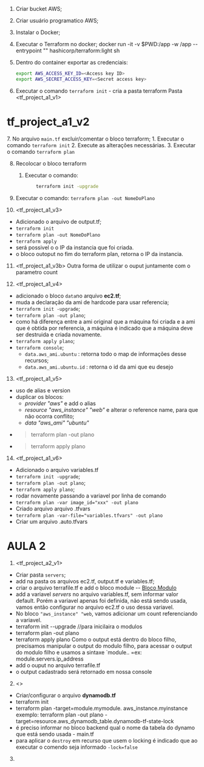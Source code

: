 1. Criar bucket AWS;

2. Criar usuário programatico AWS;

3. Instalar o Docker;

4. Executar o Terraform no docker;
docker run -it -v $PWD:/app -w /app --entrypoint "" hashicorp/terraform:light sh 

5. Dentro do container exportar as credenciais: 
    ~~~sh
    export AWS_ACCESS_KEY_ID=<Access key ID>
    export AWS_SECRET_ACCESS_KEY=<Secret access key>
    ~~~

6. Executar o comando `terraform init` - cria a pasta terraform
    Pasta <tf_project_a1_v1>

# tf_project_a1_v2
[//]: # (Mudando de backend remoto para local)
7. No arquivo `main.tf` excluir/comentar o bloco terraform;
    1. Executar o comando `terraform init`
    2. Execute as alterações necessárias.
    3. Executar o comando `terraform plan`

8. Recolocar o bloco terraform
    1. Executar o comando:
        ```sh
            terraform init -upgrade
        ```

9. Executar o comando: 
    `terraform plan -out NomeDoPlano`
  

10. <tf_project_a1_v3>
- Adicionado o arquivo de output.tf;
- `terraform init`
- `terraform plan -out NomeDoPlano`
- `terraform apply`
- será possivel o o IP da instancia que foi criada.
- o bloco outoput no fim do terraform plan, retorna o IP da instancia.

11. <tf_project_a1_v3b>
Outra forma de utilizar o ouput juntamente com o parametro count

12. <tf_project_a1_v4>
- adicionado o bloco `data`no arquivo **ec2.tf**;
- muda a declaração da ami de hardcode para usar referencia;
- `terraform init -upgrade`;
- `terraform plan -out plano`;
- como há diferença entre a ami original que a máquina foi criada e a ami que é obtida por referencia, a máquina é indicado que a máquina deve ser destruida e criada novamente.
- `terraform apply plano`;
- `terraform console`;
    - `data.aws_ami.ubuntu` : retorna todo o map de informações desse recursos;
    - `data.aws_ami.ubuntu.id` : retorna o id da ami que eu desejo

13. <tf_project_a1_v5>
- uso de alias e version
- duplicar os blocos:
    - *provider "aws"* e add o alias
    - *resource "aws_instance" "web"* e alterar o reference name, para que não ocorra conflito;
    - *data "aws_ami" "ubuntu"*
- > terraform plan -out plano
- > terraform apply plano

14. <tf_project_a1_v6>
- Adicionado o arquivo variables.tf
- `terraform init -upgrade`;
- `terraform plan -out plano`;
- `terraform apply plano`;
- rodar novamente passando a variavel por linha de comando
- `terraform plan -var image_id="xxx" -out plano`
- Criado arquivo arquivo .tfvars
- `terraform plan -var-file="variables.tfvars" -out plano`
- Criar um arquivo .auto.tfvars

# AULA 2
1. <tf_project_a2_v1> 
- Criar pasta `servers`;
- add na pasta os arquivos ec2.tf, output.tf e variables.tf;
- criar o arquivo terrafile.tf e add o bloco module -- [Bloco Modulo](https://www.terraform.io/docs/language/modules/syntax.html)
- add a variavel _servers_ no arquivo variables.tf, sem informar valor default.
Porém a variavel apenas foi definida, não está sendo usada, vamos então configurar no arquivo ec2.tf o uso dessa variavel. 
- No bloco `"aws_instance" "web`, vamos adicionar um count referenciando a variavel.
- terraform init --upgrade //para inicilaira o modulos
- terraform plan -out plano
- terraform apply plano
Como o output está dentro do bloco filho, precisamos manipular o output do modulo filho, para acessar o output do modulo filho e usamos a sintaxe `module.<NomeDoModulo>.<NomeDoOutputDoModuloFilho> =ex: module.servers.ip_address
- add o ouput no arquivo terrafile.tf
- o output cadastrado será retornado em nossa console

2. <>
- Criar/configurar o arquivo **dynamodb.tf**
- terraform init
- terraform plan -target=module.mymodule. aws_instance.myinstance
exemplo: terraform plan -out plano -target=resource.aws_dynamodb_table.dynamodb-tf-state-lock
- é preciso informar no bloco backend qual o nome da tabela do dynamo que está sendo usada - main.tf
- para aplicar o `destroy` em recurso que usem o locking é indicado que ao executar o comendo seja informado `-lock=false`

3. 